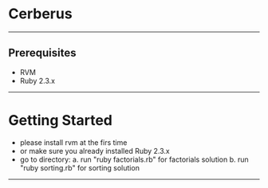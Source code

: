 # Cerberus #

---
## Prerequisites ##
- RVM
- Ruby 2.3.x

---
# Getting Started #
- please install rvm at the firs time
- or make sure you already installed Ruby 2.3.x
- go to directory:
	a. run "ruby factorials.rb" for factorials solution
	b. run "ruby sorting.rb" for sorting solution
---

